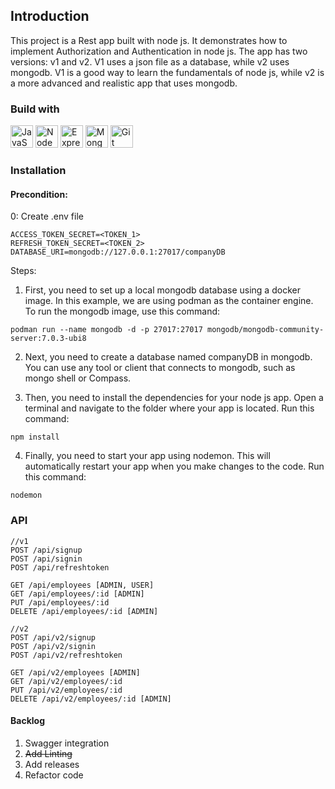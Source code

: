 
## Introduction
This project is a Rest app built with node js. It demonstrates how to implement Authorization and Authentication in node js. The app has two versions: v1 and v2. V1 uses a json file as a database, while v2 uses mongodb. V1 is a good way to learn the fundamentals of node js, while v2 is a more advanced and realistic app that uses mongodb. 

### Build with
<p align="left">
<a href="https://developer.mozilla.org/en-US/docs/Web/JavaScript" target="_blank" rel="noreferrer"><img src="https://raw.githubusercontent.com/danielcranney/readme-generator/main/public/icons/skills/javascript-colored.svg" width="36" height="36" alt="JavaScript" /></a>
<a href="https://nodejs.org/en/" target="_blank" rel="noreferrer"><img src="https://raw.githubusercontent.com/danielcranney/readme-generator/main/public/icons/skills/nodejs-colored.svg" width="36" height="36" alt="NodeJS" /></a>
<a href="https://expressjs.com/" target="_blank" rel="noreferrer"><img src="https://raw.githubusercontent.com/danielcranney/readme-generator/main/public/icons/skills/express-colored.svg" width="36" height="36" alt="Express" /></a>
<a href="https://www.mongodb.com/" target="_blank" rel="noreferrer"><img src="https://raw.githubusercontent.com/danielcranney/readme-generator/main/public/icons/skills/mongodb-colored.svg" width="36" height="36" alt="MongoDB" /></a>
<a href="https://git-scm.com/downloads" target="_blank" rel="noreferrer"><img src="https://raw.githubusercontent.com/danielcranney/readme-generator/main/public/icons/skills/git-colored.svg" width="36" height="36" alt="Git" /></a>
</p>

### Installation

#### Precondition:
0: Create .env file
```
ACCESS_TOKEN_SECRET=<TOKEN_1>
REFRESH_TOKEN_SECRET=<TOKEN_2>
DATABASE_URI=mongodb://127.0.0.1:27017/companyDB
```

Steps:
1. First, you need to set up a local mongodb database using a docker image. In this example, we are using podman as the container engine. To run the mongodb image, use this command:

```
podman run --name mongodb -d -p 27017:27017 mongodb/mongodb-community-server:7.0.3-ubi8
```

2. Next, you need to create a database named companyDB in mongodb. You can use any tool or client that connects to mongodb, such as mongo shell or Compass.

3. Then, you need to install the dependencies for your node js app. Open a terminal and navigate to the folder where your app is located. Run this command:

```
npm install
```
4. Finally, you need to start your app using nodemon. This will automatically restart your app when you make changes to the code. Run this command:

```
nodemon
```

### API
```
//v1
POST /api/signup
POST /api/signin
POST /api/refreshtoken

GET /api/employees [ADMIN, USER]
GET /api/employees/:id [ADMIN]
PUT /api/employees/:id
DELETE /api/employees/:id [ADMIN]

//v2
POST /api/v2/signup
POST /api/v2/signin
POST /api/v2/refreshtoken

GET /api/v2/employees [ADMIN]
GET /api/v2/employees/:id 
PUT /api/v2/employees/:id
DELETE /api/v2/employees/:id [ADMIN]
```

#### Backlog 
1. Swagger integration
2. <strike>Add Linting</strike>
3. Add releases
4. Refactor code

[^1]: [gitdagray](https://github.com/gitdagray/mongo_async_crud)
[^2]: [DaveGray](https://www.youtube.com/playlist?list=PL0Zuz27SZ-6PFkIxaJ6Xx_X46avTM1aYw)
[^3]: [Codingwithjaygithub](https://github.com/codergogoi/nodejs_complete_rest_api/)

